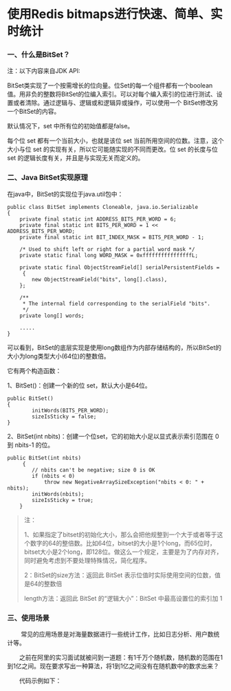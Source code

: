 # 使用Redis bitmaps进行快速、简单、实时统计

### 一、什么是BitSet？

注：以下内容来自JDK API:

BitSet类实现了一个按需增长的位向量。位Set的每一个组件都有一个boolean值。用非负的整数将BitSet的位编入索引。可以对每个编入索引的位进行测试、设置或者清除。通过逻辑与、逻辑或和逻辑异或操作，可以使用一个 BitSet修改另一个BitSet的内容。

默认情况下，set 中所有位的初始值都是false。

每个位 set 都有一个当前大小，也就是该位 set 当前所用空间的位数。注意，这个大小与位 set 的实现有关，所以它可能随实现的不同而更改。位 set 的长度与位 set 的逻辑长度有关，并且是与实现无关而定义的。

### 二、Java BitSet实现原理

在java中，BitSet的实现位于java.util包中：

```
public class BitSet implements Cloneable, java.io.Serializable 
{
    private final static int ADDRESS_BITS_PER_WORD = 6;
    private final static int BITS_PER_WORD = 1 << ADDRESS_BITS_PER_WORD;
    private final static int BIT_INDEX_MASK = BITS_PER_WORD - 1;

    /* Used to shift left or right for a partial word mask */
    private static final long WORD_MASK = 0xffffffffffffffffL;

    private static final ObjectStreamField[] serialPersistentFields =
     {
        new ObjectStreamField("bits", long[].class),
    };

    /**
     * The internal field corresponding to the serialField "bits".
     */
    private long[] words;

    .....
}
```

可以看到，BitSet的底层实现是使用long数组作为内部存储结构的，所以BitSet的大小为long类型大小\(64位\)的整数倍。

它有两个构造函数：

1、BitSet\(\)：创建一个新的位 set，默认大小是64位。

```
public BitSet() 
{
        initWords(BITS_PER_WORD);
        sizeIsSticky = false;
}
```

2、BitSet\(int nbits\)：创建一个位set，它的初始大小足以显式表示索引范围在 0 到 nbits-1 的位。

```
public BitSet(int nbits)
     {
        // nbits can't be negative; size 0 is OK
        if (nbits < 0)
            throw new NegativeArraySizeException("nbits < 0: " + nbits);
        initWords(nbits);
        sizeIsSticky = true;
    }
```

> 注：
>
> 1、如果指定了bitset的初始化大小，那么会把他规整到一个大于或者等于这个数字的64的整倍数。比如64位，bitset的大小是1个long，而65位时，bitset大小是2个long，即128位。做这么一个规定，主要是为了内存对齐，同时避免考虑到不要处理特殊情况，简化程序。
>
> 2：BitSet的size方法：返回此 BitSet 表示位值时实际使用空间的位数，值是64的整数倍
>
> length方法：返回此 BitSet 的“逻辑大小”：BitSet 中最高设置位的索引加 1

### 三、使用场景

 　　常见的应用场景是对海量数据进行一些统计工作，比如日志分析、用户数统计等。

　　之前在阿里的实习面试就被问到一道题：有1千万个随机数，随机数的范围在1到1亿之间。现在要求写出一种算法，将1到1亿之间没有在随机数中的数求出来？

　　代码示例如下：　

